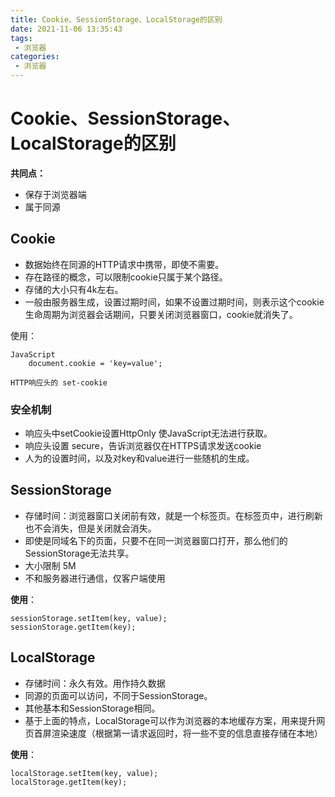 ```yaml
---
title: Cookie、SessionStorage、LocalStorage的区别
date: 2021-11-06 13:35:43
tags:
 - 浏览器
categories:
 - 浏览器
---
```




#  Cookie、SessionStorage、LocalStorage的区别

**共同点：**

* 保存于浏览器端
* 属于同源



## Cookie

* 数据始终在同源的HTTP请求中携带，即使不需要。
* 存在路径的概念，可以限制cookie只属于某个路径。
* 存储的大小只有4k左右。
* 一般由服务器生成，设置过期时间，如果不设置过期时间，则表示这个cookie生命周期为浏览器会话期间，只要关闭浏览器窗口，cookie就消失了。

使用：

```
JavaScript
	document.cookie = 'key=value';
	
HTTP响应头的 set-cookie
```



### 安全机制

* 响应头中setCookie设置HttpOnly 使JavaScript无法进行获取。
* 响应头设置 secure，告诉浏览器仅在HTTPS请求发送cookie
* 人为的设置时间，以及对key和value进行一些随机的生成。



## SessionStorage

* 存储时间：浏览器窗口关闭前有效，就是一个标签页。在标签页中，进行刷新也不会消失，但是关闭就会消失。
* 即使是同域名下的页面，只要不在同一浏览器窗口打开，那么他们的SessionStorage无法共享。
* 大小限制 5M
* 不和服务器进行通信，仅客户端使用

**使用**：

```
sessionStorage.setItem(key, value);
sessionStorage.getItem(key);
```



## LocalStorage

* 存储时间：永久有效。用作持久数据
* 同源的页面可以访问，不同于SessionStorage。
* 其他基本和SessionStorage相同。
* 基于上面的特点，LocalStorage可以作为浏览器的本地缓存方案，用来提升网页首屏渲染速度（根据第一请求返回时，将一些不变的信息直接存储在本地）

**使用**：

```
localStorage.setItem(key, value);
localStorage.getItem(key);
```

